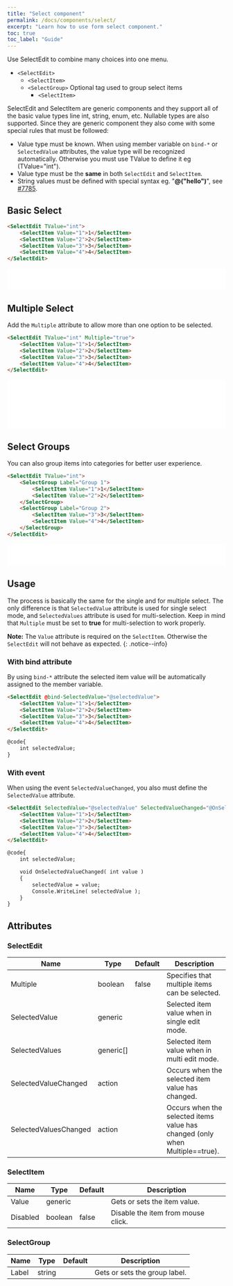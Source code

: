 ```yaml
---
title: "Select component"
permalink: /docs/components/select/
excerpt: "Learn how to use form select component."
toc: true
toc_label: "Guide"
---
```


Use SelectEdit to combine many choices into one menu.

- `<SelectEdit>`
  - `<SelectItem>`
  - `<SelectGroup>` Optional tag used to group select items
    - `<SelectItem>`

SelectEdit and SelectItem are generic components and they support all of the basic value types line int, string, enum, etc. Nullable types are also supported. Since they are generic component they also come with some special rules that must be followed:

- Value type must be known. When using member variable on `bind-*` or `SelectedValue` attributes, the value type will be recognized automatically. Otherwise you must use TValue to define it eg (TValue="int").
- Value type must be the **same** in both `SelectEdit` and `SelectItem`.
- String values must be defined with special syntax eg. "**@("hello")**", see [#7785](https://github.com/aspnet/AspNetCore/issues/7785).

## Basic Select

```html
<SelectEdit TValue="int">
    <SelectItem Value="1">1</SelectItem>
    <SelectItem Value="2">2</SelectItem>
    <SelectItem Value="3">3</SelectItem>
    <SelectItem Value="4">4</SelectItem>
</SelectEdit>
```

<iframe src="/examples/forms/select-basic/" frameborder="0" scrolling="no" style="width:100%;height:50px;"></iframe>

## Multiple Select

Add the `Multiple` attribute to allow more than one option to be selected.

```html
<SelectEdit TValue="int" Multiple="true">
    <SelectItem Value="1">1</SelectItem>
    <SelectItem Value="2">2</SelectItem>
    <SelectItem Value="3">3</SelectItem>
    <SelectItem Value="4">4</SelectItem>
</SelectEdit>
```

<iframe src="/examples/forms/select-multiple/" frameborder="0" scrolling="no" style="width:100%;height:112px;"></iframe>

## Select Groups

You can also group items into categories for better user experience.

```html
<SelectEdit TValue="int">
    <SelectGroup Label="Group 1">
        <SelectItem Value="1">1</SelectItem>
        <SelectItem Value="2">2</SelectItem>
    </SelectGroup>
    <SelectGroup Label="Group 2">
        <SelectItem Value="3">3</SelectItem>
        <SelectItem Value="4">4</SelectItem>
    </SelectGroup>
</SelectEdit>
```

<iframe src="/examples/forms/select-group/" frameborder="0" scrolling="no" style="width:100%;height:50px;"></iframe>

## Usage

The process is basically the same for the single and for multiple select. The only difference is that `SelectedValue` attribute is used for single select mode, and `SelectedValues` attribute is used for multi-selection. Keep in mind that `Multiple` must be set to **true** for multi-selection to work properly.

**Note:** The `Value` attribute is required on the `SelectItem`. Otherwise the `SelectEdit` will not behave as expected.
{: .notice--info}

### With bind attribute

By using `bind-*` attribute the selected item value will be automatically assigned to the member variable.

```html
<SelectEdit @bind-SelectedValue="@selectedValue">
    <SelectItem Value="1">1</SelectItem>
    <SelectItem Value="2">2</SelectItem>
    <SelectItem Value="3">3</SelectItem>
    <SelectItem Value="4">4</SelectItem>
</SelectEdit>

@code{
    int selectedValue;
}
```

### With event

When using the event `SelectedValueChanged`, you also must define the `SelectedValue` attribute.

```html
<SelectEdit SelectedValue="@selectedValue" SelectedValueChanged="@OnSelectedValueChanged">
    <SelectItem Value="1">1</SelectItem>
    <SelectItem Value="2">2</SelectItem>
    <SelectItem Value="3">3</SelectItem>
    <SelectItem Value="4">4</SelectItem>
</SelectEdit>

@code{
    int selectedValue;

    void OnSelectedValueChanged( int value )
    {
        selectedValue = value;
        Console.WriteLine( selectedValue );
    }
}
```

## Attributes

### SelectEdit

| Name                  | Type      | Default | Description                                                                                  |
|-----------------------|-----------|---------|----------------------------------------------------------------------------------------------|
| Multiple              | boolean   | false   | Specifies that multiple items can be selected.                                               |
| SelectedValue         | generic   |         | Selected item value when in single edit mode.                                                |
| SelectedValues        | generic[] |         | Selected item value when in multi edit mode.                                                 |
| SelectedValueChanged  | action    |         | Occurs when the selected item value has changed.                                             |
| SelectedValuesChanged | action    |         | Occurs when the selected items value has changed (only when Multiple==true).               |

### SelectItem

| Name                  | Type      | Default | Description                                                                                  |
|-----------------------|-----------|---------|----------------------------------------------------------------------------------------------|
| Value                 | generic   |         | Gets or sets the item value.                                                                 |
| Disabled              | boolean   | false   | Disable the item from mouse click.                                                           |

### SelectGroup

| Name                  | Type      | Default | Description                                                                                  |
|-----------------------|-----------|---------|----------------------------------------------------------------------------------------------|
| Label                 | string    |         | Gets or sets the group label.                                                                |